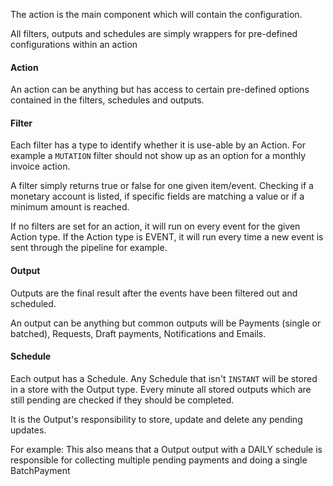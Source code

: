 The action is the main component which will contain the configuration. 

All filters, outputs and schedules are simply wrappers for pre-defined configurations within an action

#### Action
An action can be anything but has access to certain pre-defined options contained in the filters, schedules and outputs.

#### Filter
Each filter has a type to identify whether it is use-able by an Action. For example a `MUTATION` filter should not show up as an option for a monthly invoice action.

A filter simply returns true or false for one given item/event. Checking if a monetary account is listed, if specific fields are matching a value or if a minimum amount is reached.

If no filters are set for an action, it will run on every event for the given Action type. If the Action type is EVENT, it will run every time a new event is sent through the pipeline for example.

#### Output
Outputs are the final result after the events have been filtered out and scheduled.

An output can be anything but common outputs will be Payments (single or batched), Requests, Draft payments, Notifications and Emails.

#### Schedule
Each output has a Schedule. Any Schedule that isn't `INSTANT` will be stored in a store with the Output type. Every minute all stored outputs which are still pending are checked if they should be completed.

It is the Output's responsibility to store, update and delete any pending updates. 

For example: This also means that a Output output with a DAILY schedule is responsible for collecting multiple pending payments and doing a single BatchPayment
